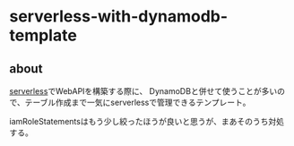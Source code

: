 # serverless-with-dynamodb-template
## about
[serverless](https://serverless.com/)でWebAPIを構築する際に、
DynamoDBと併せて使うことが多いので、テーブル作成まで一気にserverlessで管理できるテンプレート。

iamRoleStatementsはもう少し絞ったほうが良いと思うが、まあそのうち対処する。
